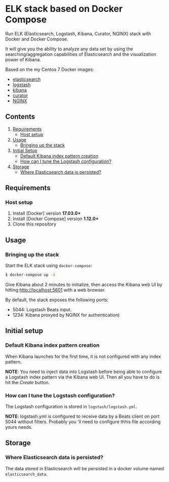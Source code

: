 # ELK stack based on Docker Compose

Run ELK (Elasticsearch, Logstash, Kibana, Curator, NGINX) stack with Docker and Docker Compose.

It will give you the ability to analyze any data set by using the searching/aggregation capabilities of Elasticsearch
and the visualization power of Kibana.

Based on the my Centos 7 Docker images:

* [elasticsearch](https://github.com/valeriano-manassero/docker-elasticsearch-centos)
* [logstash](https://github.com/valeriano-manassero/docker-logstash-centos)
* [kibana](https://github.com/valeriano-manassero/docker-kibana-centos)
* [curator](https://github.com/valeriano-manassero/docker-curator-centos)
* [NGINX](https://github.com/valeriano-manassero/docker-httpproxy-centos)

## Contents

1. [Requirements](#requirements)
   * [Host setup](#host-setup)
2. [Usage](#usage)
   * [Bringing up the stack](#bringing-up-the-stack)
3. [Initial Setup](#initial-setup) 
   * [Default Kibana index pattern creation](#Default-Kibana-index-pattern-creation)
   * [How can I tune the Logstash configuration?](#how-can-i-tune-the-logstash-configuration)
4. [Storage](#storage)
   * [Where Elasticsearch data is persisted?](#where-elasticsearch-data-is-persisted)

## Requirements

### Host setup

1. Install [Docker] version **17.03.0+**
2. Install [Docker Compose] version **1.12.0+**
3. Clone this repository

## Usage

### Bringing up the stack

Start the ELK stack using `docker-compose`:

```bash
$ docker-compose up -d
```

Give Kibana about 2 minutes to initialize, then access the Kibana web UI by hitting
[http://localhost:5601](http://localhost:5601) with a web browser.

By default, the stack exposes the following ports:
* 5044: Logstash Beats input.
* 1234: Kibana proxyed by NGINX for authentication)

## Initial setup

### Default Kibana index pattern creation

When Kibana launches for the first time, it is not configured with any index pattern.

**NOTE**: You need to inject data into Logstash before being able to configure a Logstash index pattern via the Kibana web
UI. Then all you have to do is hit the *Create* button.

### How can I tune the Logstash configuration?

The Logstash configuration is stored in `logstash/logstash.yml`.

**NOTE**: logstash.yml is configured to receive data by a Beats client on port 5044 without filters. Probably you 'll need to configure thhis file according yours needs.

## Storage

### Where Elasticsearch data is persisted?

The data stored in Elasticsearch will be persisted in a docker volume named `elasticsearch_data`.
